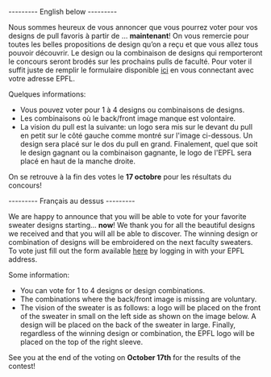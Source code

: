 --------- English below ---------

Nous sommes heureux de vous annoncer que vous pourrez voter pour vos designs de pull favoris à partir de … **maintenant**! On vous remercie pour toutes les belles propositions de design qu’on a reçu et que vous allez tous pouvoir découvrir.
Le design ou la combinaison de designs qui remporteront le concours seront brodés sur les prochains pulls de faculté.
Pour voter il suffit juste de remplir le formulaire disponible [ici](https://go.epfl.ch/votes-designs-pull-faculte) en vous connectant avec votre adresse EPFL.

Quelques informations:

- Vous pouvez voter pour 1 à 4 designs ou combinaisons de designs.
- Les combinaisons où le back/front image manque est volontaire.
- La vision du pull est la suivante: un logo sera mis sur le devant du pull en petit sur le côté gauche comme montré sur l'image ci-dessous. Un design sera placé sur le dos du pull en grand. Finalement, quel que soit le design gagnant ou la combinaison gagnante, le logo de l'EPFL sera placé en haut de la manche droite.

On se retrouve à la fin des votes le **17 octobre** pour les résultats du concours!

--------- Français au dessus ---------

We are happy to announce that you will be able to vote for your favorite sweater designs starting... **now**! We thank you for all the beautiful designs we received and that you will all be able to discover.
The winning design or combination of designs will be embroidered on the next faculty sweaters.
To vote just fill out the form available [here](https://go.epfl.ch/votes-designs-pull-faculte) by logging in with your EPFL address.

Some information:

- You can vote for 1 to 4 designs or design combinations.
- The combinations where the back/front image is missing are voluntary.
- The vision of the sweater is as follows: a logo will be placed on the front of the sweater in small on the left side as shown on the image below. A design will be placed on the back of the sweater in large. Finally, regardless of the winning design or combination, the EPFL logo will be placed on the top of the right sleeve.

See you at the end of the voting on **October 17th** for the results of the contest!
